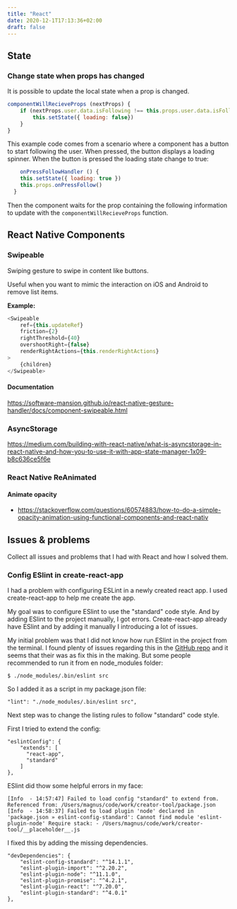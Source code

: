 ```yaml
---
title: "React"
date: 2020-12-1T17:13:36+02:00
draft: false
---
```

## State

### Change state when props has changed
It is possible to update the local state when a prop is changed. 

```javascript
componentWillRecieveProps (nextProps) {
	if (nextProps.user.data.isFollowing !== this.props.user.data.isFollowing) {
		this.setState({ loading: false})
	}
}
```

This example code comes from a scenario where a component has a button to start following the user. When pressed, the button displays a loading spinner. When the button is pressed the loading state change to true:

```javascript
	onPressFollowHandler () {
    this.setState({ loading: true })
    this.props.onPressFollow()
  }
```

Then the component waits for the prop containing the following information to update with the `componentWillRecieveProps` function.

## React Native Components

### Swipeable 
Swiping gesture to swipe in content like buttons.

Useful when you want to mimic the interaction on iOS and Android to remove list items.

**Example:**
```javascript
<Swipeable
	ref={this.updateRef}
	friction={2}
	rightThreshold={40}
	overshootRight={false}
	renderRightActions={this.renderRightActions}
>
	{children}
</Swipeable>
```


#### Documentation
https://software-mansion.github.io/react-native-gesture-handler/docs/component-swipeable.html

### AsyncStorage
https://medium.com/building-with-react-native/what-is-asyncstorage-in-react-native-and-how-you-to-use-it-with-app-state-manager-1x09-b8c636ce5f6e

### React Native ReAnimated
#### Animate opacity
- https://stackoverflow.com/questions/60574883/how-to-do-a-simple-opacity-animation-using-functional-components-and-react-nativ

## Issues & problems
Collect all issues and problems that I had with React and how I solved them.

### Config ESlint in create-react-app
I had a problem with configuring ESLint in a newly created react app. I used create-react-app to help me create the app.

My goal was to configure ESlint to use the "standard" code style. And by adding ESlint to the project manually, I got errors. Create-react-app already have ESlint and by adding it manually I introducing a lot of issues.

My initial problem was that I did not know how run ESlint in the project from the terminal. I found plenty of issues regarding this in the [GitHub repo](https://github.com/facebook/create-react-app/issues/1217) and it seems that their was as fix this in the making. But some people recommended to run it from en node_modules folder:

```
$ ./node_modules/.bin/eslint src
```

So I added it as a script in my package.json file:
```
"lint": "./node_modules/.bin/eslint src",
```

Next step was to change the listing rules to follow "standard" code style.

First I tried to extend the config:
```
"eslintConfig": {
	"extends": [
	  "react-app",
	  "standard"
	]
},
```

ESlint did thow some helpful errors in my face:
```
[Info  - 14:57:47] Failed to load config "standard" to extend from. Referenced from: /Users/magnus/code/work/creator-tool/package.json
[Info  - 14:58:37] Failed to load plugin 'node' declared in 'package.json » eslint-config-standard': Cannot find module 'eslint-plugin-node' Require stack: - /Users/magnus/code/work/creator-tool/__placeholder__.js
```

I fixed this by adding the missing dependencies.
```
"devDependencies": {
	"eslint-config-standard": "^14.1.1",
	"eslint-plugin-import": "^2.20.2",
	"eslint-plugin-node": "^11.1.0",
	"eslint-plugin-promise": "^4.2.1",
	"eslint-plugin-react": "^7.20.0",
	"eslint-plugin-standard": "^4.0.1"
},
```
